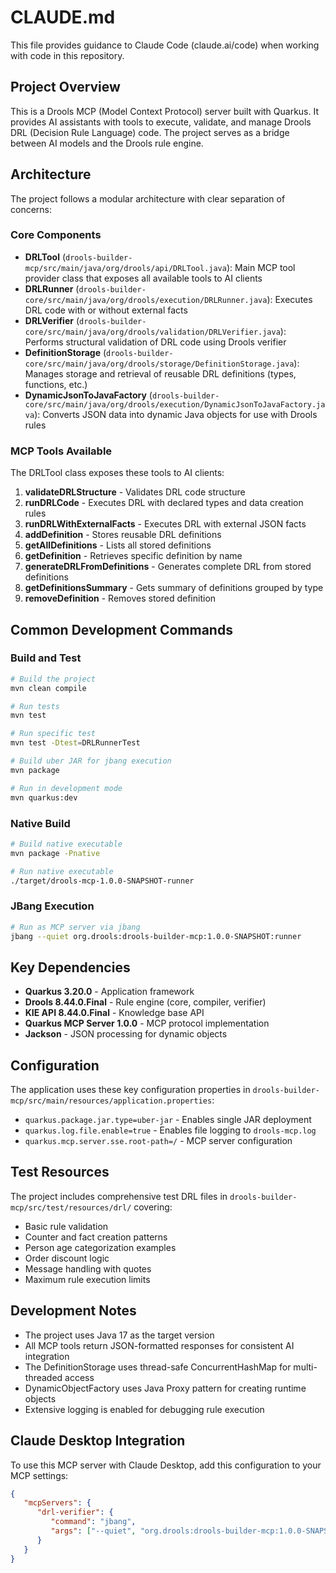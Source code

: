# CLAUDE.md

This file provides guidance to Claude Code (claude.ai/code) when working with code in this repository.

## Project Overview

This is a Drools MCP (Model Context Protocol) server built with Quarkus. It provides AI assistants with tools to execute, validate, and manage Drools DRL (Decision Rule Language) code. The project serves as a bridge between AI models and the Drools rule engine.

## Architecture

The project follows a modular architecture with clear separation of concerns:

### Core Components

- **DRLTool** (`drools-builder-mcp/src/main/java/org/drools/api/DRLTool.java`): Main MCP tool provider class that exposes all available tools to AI clients
- **DRLRunner** (`drools-builder-core/src/main/java/org/drools/execution/DRLRunner.java`): Executes DRL code with or without external facts
- **DRLVerifier** (`drools-builder-core/src/main/java/org/drools/validation/DRLVerifier.java`): Performs structural validation of DRL code using Drools verifier
- **DefinitionStorage** (`drools-builder-core/src/main/java/org/drools/storage/DefinitionStorage.java`): Manages storage and retrieval of reusable DRL definitions (types, functions, etc.)
- **DynamicJsonToJavaFactory** (`drools-builder-core/src/main/java/org/drools/execution/DynamicJsonToJavaFactory.java`): Converts JSON data into dynamic Java objects for use with Drools rules

### MCP Tools Available

The DRLTool class exposes these tools to AI clients:

1. **validateDRLStructure** - Validates DRL code structure
2. **runDRLCode** - Executes DRL with declared types and data creation rules
3. **runDRLWithExternalFacts** - Executes DRL with external JSON facts
4. **addDefinition** - Stores reusable DRL definitions
5. **getAllDefinitions** - Lists all stored definitions
6. **getDefinition** - Retrieves specific definition by name
7. **generateDRLFromDefinitions** - Generates complete DRL from stored definitions
8. **getDefinitionsSummary** - Gets summary of definitions grouped by type
9. **removeDefinition** - Removes stored definition

## Common Development Commands

### Build and Test
```bash
# Build the project
mvn clean compile

# Run tests
mvn test

# Run specific test
mvn test -Dtest=DRLRunnerTest

# Build uber JAR for jbang execution
mvn package

# Run in development mode
mvn quarkus:dev
```

### Native Build
```bash
# Build native executable
mvn package -Pnative

# Run native executable
./target/drools-mcp-1.0.0-SNAPSHOT-runner
```

### JBang Execution
```bash
# Run as MCP server via jbang
jbang --quiet org.drools:drools-builder-mcp:1.0.0-SNAPSHOT:runner
```

## Key Dependencies

- **Quarkus 3.20.0** - Application framework
- **Drools 8.44.0.Final** - Rule engine (core, compiler, verifier)
- **KIE API 8.44.0.Final** - Knowledge base API
- **Quarkus MCP Server 1.0.0** - MCP protocol implementation
- **Jackson** - JSON processing for dynamic objects

## Configuration

The application uses these key configuration properties in `drools-builder-mcp/src/main/resources/application.properties`:

- `quarkus.package.jar.type=uber-jar` - Enables single JAR deployment
- `quarkus.log.file.enable=true` - Enables file logging to `drools-mcp.log`
- `quarkus.mcp.server.sse.root-path=/` - MCP server configuration

## Test Resources

The project includes comprehensive test DRL files in `drools-builder-mcp/src/test/resources/drl/` covering:
- Basic rule validation
- Counter and fact creation patterns
- Person age categorization examples
- Order discount logic
- Message handling with quotes
- Maximum rule execution limits

## Development Notes

- The project uses Java 17 as the target version
- All MCP tools return JSON-formatted responses for consistent AI integration
- The DefinitionStorage uses thread-safe ConcurrentHashMap for multi-threaded access
- DynamicObjectFactory uses Java Proxy pattern for creating runtime objects
- Extensive logging is enabled for debugging rule execution

## Claude Desktop Integration

To use this MCP server with Claude Desktop, add this configuration to your MCP settings:

```json
{
   "mcpServers": {
      "drl-verifier": {
         "command": "jbang",
         "args": ["--quiet", "org.drools:drools-builder-mcp:1.0.0-SNAPSHOT:runner"]
      }
   }
}
```
